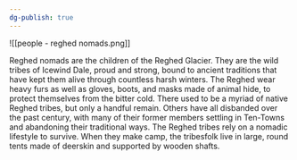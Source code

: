```yaml
---
dg-publish: true
---
```

![[people - reghed nomads.png]]

Reghed nomads are the children of the Reghed Glacier. They are the wild tribes of Icewind Dale, proud and strong, bound to ancient traditions that have kept them alive through countless harsh winters. The Reghed wear heavy furs as well as gloves, boots, and masks made of animal hide, to protect themselves from the bitter cold. There used to be a myriad of native Reghed tribes, but only a handful remain. Others have all disbanded over the past century, with many of their former members settling in Ten-Towns and abandoning their traditional ways. The Reghed tribes rely on a nomadic lifestyle to survive. When they make camp, the tribesfolk live in large, round tents made of deerskin and supported by wooden shafts.